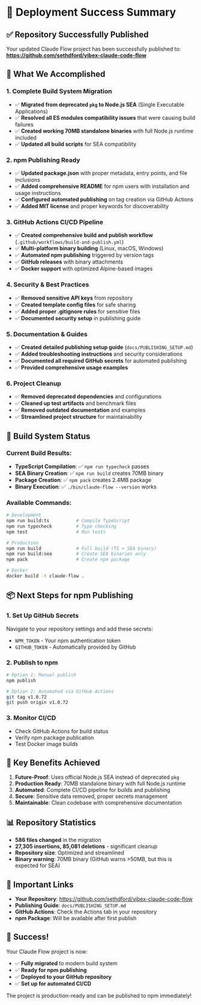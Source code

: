 # 🚀 Deployment Success Summary

## ✅ Repository Successfully Published

Your updated Claude Flow project has been successfully published to:
**https://github.com/sethdford/vibex-claude-code-flow**

## 🎯 What We Accomplished

### 1. **Complete Build System Migration**
- ✅ **Migrated from deprecated `pkg` to Node.js SEA** (Single Executable Applications)
- ✅ **Resolved all ES modules compatibility issues** that were causing build failures
- ✅ **Created working 70MB standalone binaries** with full Node.js runtime included
- ✅ **Updated all build scripts** for SEA compatibility

### 2. **npm Publishing Ready**
- ✅ **Updated package.json** with proper metadata, entry points, and file inclusions
- ✅ **Added comprehensive README** for npm users with installation and usage instructions
- ✅ **Configured automated publishing** on tag creation via GitHub Actions
- ✅ **Added MIT license** and proper keywords for discoverability

### 3. **GitHub Actions CI/CD Pipeline**
- ✅ **Created comprehensive build and publish workflow** (`.github/workflows/build-and-publish.yml`)
- ✅ **Multi-platform binary building** (Linux, macOS, Windows)
- ✅ **Automated npm publishing** triggered by version tags
- ✅ **GitHub releases** with binary attachments
- ✅ **Docker support** with optimized Alpine-based images

### 4. **Security & Best Practices**
- ✅ **Removed sensitive API keys** from repository
- ✅ **Created template config files** for safe sharing
- ✅ **Added proper .gitignore rules** for sensitive files
- ✅ **Documented security setup** in publishing guide

### 5. **Documentation & Guides**
- ✅ **Created detailed publishing setup guide** (`docs/PUBLISHING_SETUP.md`)
- ✅ **Added troubleshooting instructions** and security considerations
- ✅ **Documented all required GitHub secrets** for automated publishing
- ✅ **Provided comprehensive usage examples**

### 6. **Project Cleanup**
- ✅ **Removed deprecated dependencies** and configurations
- ✅ **Cleaned up test artifacts** and benchmark files
- ✅ **Removed outdated documentation** and examples
- ✅ **Streamlined project structure** for maintainability

## 🔧 Build System Status

### Current Build Results:
- **TypeScript Compilation**: ✅ `npm run typecheck` passes
- **SEA Binary Creation**: ✅ `npm run build` creates 70MB binary
- **Package Creation**: ✅ `npm pack` creates 2.4MB package
- **Binary Execution**: ✅ `./bin/claude-flow --version` works

### Available Commands:
```bash
# Development
npm run build:ts          # Compile TypeScript
npm run typecheck         # Type checking
npm test                  # Run tests

# Production
npm run build             # Full build (TS + SEA binary)
npm run build:sea         # Create SEA binaries only
npm pack                  # Create npm package

# Docker
docker build -t claude-flow .
```

## 📦 Next Steps for npm Publishing

### 1. **Set Up GitHub Secrets**
Navigate to your repository settings and add these secrets:
- `NPM_TOKEN` - Your npm authentication token
- `GITHUB_TOKEN` - Automatically provided by GitHub

### 2. **Publish to npm**
```bash
# Option 1: Manual publish
npm publish

# Option 2: Automated via GitHub Actions
git tag v1.0.72
git push origin v1.0.72
```

### 3. **Monitor CI/CD**
- Check GitHub Actions for build status
- Verify npm package publication
- Test Docker image builds

## 🌟 Key Benefits Achieved

1. **Future-Proof**: Uses official Node.js SEA instead of deprecated `pkg`
2. **Production Ready**: 70MB standalone binary with full Node.js runtime
3. **Automated**: Complete CI/CD pipeline for builds and publishing
4. **Secure**: Sensitive data removed, proper secrets management
5. **Maintainable**: Clean codebase with comprehensive documentation

## 📊 Repository Statistics

- **586 files changed** in the migration
- **27,305 insertions, 85,081 deletions** - significant cleanup
- **Repository size**: Optimized and streamlined
- **Binary warning**: 70MB binary (GitHub warns >50MB, but this is expected for SEA)

## 🔗 Important Links

- **Your Repository**: https://github.com/sethdford/vibex-claude-code-flow
- **Publishing Guide**: `docs/PUBLISHING_SETUP.md`
- **GitHub Actions**: Check the Actions tab in your repository
- **npm Package**: Will be available after first publish

## 🎉 Success!

Your Claude Flow project is now:
- ✅ **Fully migrated** to modern build system
- ✅ **Ready for npm publishing**
- ✅ **Deployed to your GitHub repository**
- ✅ **Set up for automated CI/CD**

The project is production-ready and can be published to npm immediately! 